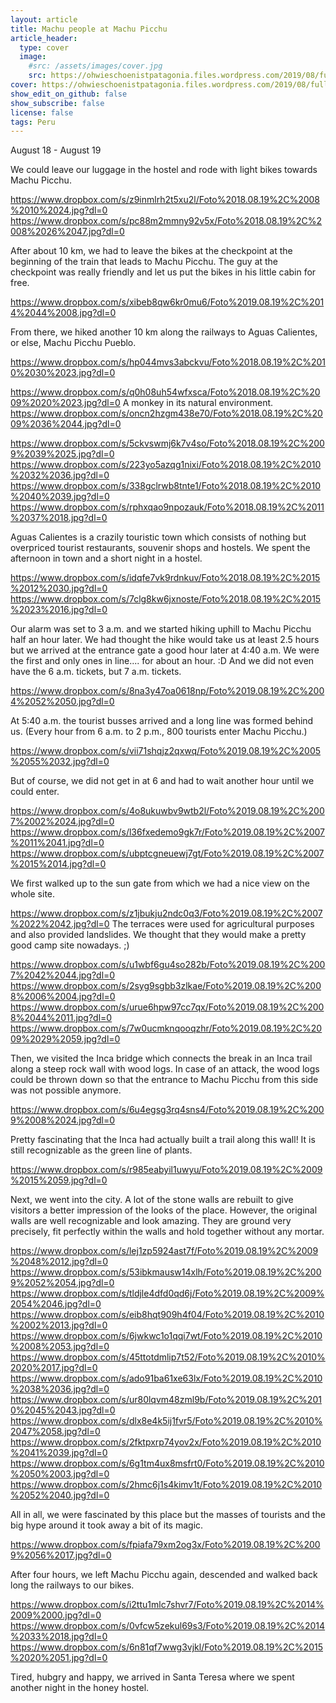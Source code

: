 ```yaml
---
layout: article
title: Machu people at Machu Picchu
article_header:
  type: cover
  image:
    #src: /assets/images/cover.jpg
    src: https://ohwieschoenistpatagonia.files.wordpress.com/2019/08/fullsizerender_ezy-watermark_23-08-2019_06-17-05am.jpg
cover: https://ohwieschoenistpatagonia.files.wordpress.com/2019/08/fullsizerender_ezy-watermark_23-08-2019_06-17-05am.jpg
show_edit_on_github: false
show_subscribe: false
license: false
tags: Peru 
---
```


August 18 - August 19

We could leave our luggage in the hostel and rode with light bikes towards Machu Picchu.

<!--more-->

https://www.dropbox.com/s/z9inmlrh2t5xu2l/Foto%2018.08.19%2C%2008%2010%2024.jpg?dl=0
https://www.dropbox.com/s/pc88m2mmny92v5x/Foto%2018.08.19%2C%2008%2026%2047.jpg?dl=0

After about 10 km, we had to leave the bikes at the checkpoint at the beginning of the train that leads to Machu Picchu. The guy at the checkpoint was really friendly and let us put the bikes in his little cabin for free.

https://www.dropbox.com/s/xibeb8qw6kr0mu6/Foto%2019.08.19%2C%2014%2044%2008.jpg?dl=0

From there, we hiked another 10 km along the railways to Aguas Calientes, or else, Machu Picchu Pueblo.

https://www.dropbox.com/s/hp044mvs3abckvu/Foto%2018.08.19%2C%2010%2030%2023.jpg?dl=0

https://www.dropbox.com/s/q0h08uh54wfxsca/Foto%2018.08.19%2C%2009%2020%2023.jpg?dl=0
A monkey in its natural environment.
https://www.dropbox.com/s/oncn2hzgm438e70/Foto%2018.08.19%2C%2009%2036%2044.jpg?dl=0

https://www.dropbox.com/s/5ckvswmj6k7v4so/Foto%2018.08.19%2C%2009%2039%2025.jpg?dl=0
https://www.dropbox.com/s/223yo5azqg1nixi/Foto%2018.08.19%2C%2010%2032%2036.jpg?dl=0
https://www.dropbox.com/s/338gclrwb8tnte1/Foto%2018.08.19%2C%2010%2040%2039.jpg?dl=0
https://www.dropbox.com/s/rphxqao9npozauk/Foto%2018.08.19%2C%2011%2037%2018.jpg?dl=0

Aguas Calientes is a crazily touristic town which consists of nothing but overpriced tourist restaurants, souvenir shops and hostels. We spent the afternoon in town and a short night in a hostel.

https://www.dropbox.com/s/idqfe7vk9rdnkuv/Foto%2018.08.19%2C%2015%2012%2030.jpg?dl=0
https://www.dropbox.com/s/7clg8kw6jxnoste/Foto%2018.08.19%2C%2015%2023%2016.jpg?dl=0

Our alarm was set to 3 a.m. and we started hiking uphill to Machu Picchu half an hour later. We had thought the hike would take us at least 2.5 hours but we arrived at the entrance gate a good hour later at 4:40 a.m. We were the first and only ones in line.... for about an hour. :D And we did not even have the 6 a.m. tickets, but 7 a.m. tickets.

https://www.dropbox.com/s/8na3y47oa0618np/Foto%2019.08.19%2C%2004%2052%2050.jpg?dl=0

At 5:40 a.m. the tourist busses arrived and a long line was formed behind us. (Every hour from 6 a.m. to 2 p.m., 800 tourists enter Machu Picchu.)

https://www.dropbox.com/s/vii71shqjz2qxwq/Foto%2019.08.19%2C%2005%2055%2032.jpg?dl=0

But of course, we did not get in at 6 and had to wait another hour until we could enter.

https://www.dropbox.com/s/4o8ukuwbv9wtb2l/Foto%2019.08.19%2C%2007%2002%2024.jpg?dl=0
https://www.dropbox.com/s/l36fxedemo9gk7r/Foto%2019.08.19%2C%2007%2011%2041.jpg?dl=0
https://www.dropbox.com/s/ubptcgneuewj7gt/Foto%2019.08.19%2C%2007%2015%2014.jpg?dl=0

We first walked up to the sun gate from which we had a nice view on the whole site.

https://www.dropbox.com/s/z1jbukju2ndc0q3/Foto%2019.08.19%2C%2007%2022%2042.jpg?dl=0
The terraces were used for agricultural purposes and also provided landslides. We thought that they would make a pretty good camp site nowadays. ;)

https://www.dropbox.com/s/u1wbf6gu4so282b/Foto%2019.08.19%2C%2007%2042%2044.jpg?dl=0
https://www.dropbox.com/s/2syg9sgbb3zlkae/Foto%2019.08.19%2C%2008%2006%2004.jpg?dl=0
https://www.dropbox.com/s/urue6hpw97cc7qx/Foto%2019.08.19%2C%2008%2044%2011.jpg?dl=0
https://www.dropbox.com/s/7w0ucmknqooqzhr/Foto%2019.08.19%2C%2009%2029%2059.jpg?dl=0

Then, we visited the Inca bridge which connects the break in an Inca trail along a steep rock wall with wood logs. In case of an attack, the wood logs could be thrown down so that the entrance to Machu Picchu from this side was not possible anymore.

https://www.dropbox.com/s/6u4egsg3rq4sns4/Foto%2019.08.19%2C%2009%2008%2024.jpg?dl=0

Pretty fascinating that the Inca had actually built a trail along this wall! It is still recognizable as the green line of plants.

https://www.dropbox.com/s/r985eabyil1uwyu/Foto%2019.08.19%2C%2009%2015%2059.jpg?dl=0

Next, we went into the city. A lot of the stone walls are rebuilt to give visitors a better impression of the looks of the place. However, the original walls are well recognizable and look amazing. They are ground very precisely, fit perfectly within the walls and hold together without any mortar.

https://www.dropbox.com/s/lej1zp5924ast7f/Foto%2019.08.19%2C%2009%2048%2012.jpg?dl=0
https://www.dropbox.com/s/53ibkmausw14xlh/Foto%2019.08.19%2C%2009%2052%2054.jpg?dl=0
https://www.dropbox.com/s/tldjle4dfd0qd6j/Foto%2019.08.19%2C%2009%2054%2046.jpg?dl=0
https://www.dropbox.com/s/eib8hqt909h4f04/Foto%2019.08.19%2C%2010%2002%2013.jpg?dl=0
https://www.dropbox.com/s/6jwkwc1o1qqi7wt/Foto%2019.08.19%2C%2010%2008%2053.jpg?dl=0
https://www.dropbox.com/s/45ttotdmlip7t52/Foto%2019.08.19%2C%2010%2020%2017.jpg?dl=0
https://www.dropbox.com/s/ado91ba61xe63lx/Foto%2019.08.19%2C%2010%2038%2036.jpg?dl=0
https://www.dropbox.com/s/ur80lqvm48zml9b/Foto%2019.08.19%2C%2010%2045%2043.jpg?dl=0
https://www.dropbox.com/s/dlx8e4k5ij1fvr5/Foto%2019.08.19%2C%2010%2047%2058.jpg?dl=0
https://www.dropbox.com/s/2fktpxrp74yov2x/Foto%2019.08.19%2C%2010%2041%2039.jpg?dl=0
https://www.dropbox.com/s/6g1tm4ux8msfrt0/Foto%2019.08.19%2C%2010%2050%2003.jpg?dl=0
https://www.dropbox.com/s/2hmc6j1s4kimv1t/Foto%2019.08.19%2C%2010%2052%2040.jpg?dl=0

All in all, we were fascinated by this place but the masses of tourists and the big hype around it took away a bit of its magic.

https://www.dropbox.com/s/fpiafa79xm2og3x/Foto%2019.08.19%2C%2009%2056%2017.jpg?dl=0

After four hours, we left Machu Picchu again, descended and walked back long the railways to our bikes.

https://www.dropbox.com/s/i2ttu1mlc7shvr7/Foto%2019.08.19%2C%2014%2009%2000.jpg?dl=0
https://www.dropbox.com/s/0vfcw5zekul69s3/Foto%2019.08.19%2C%2014%2033%2018.jpg?dl=0
https://www.dropbox.com/s/6n81qf7wwg3vjkl/Foto%2019.08.19%2C%2015%2020%2051.jpg?dl=0

Tired, hubgry and happy, we arrived in Santa Teresa where we spent another night in the honey hostel.
